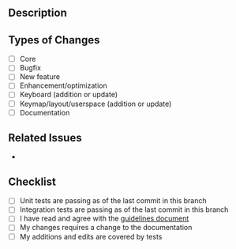 <!--- Add a brief summary of your changes in the title above. -->

## Description

<!--- Describe your changes in detail here. -->

## Types of Changes

<!--- What types of changes does your code introduce? Put an `x` in all the boxes that apply. -->
- [ ] Core
- [ ] Bugfix
- [ ] New feature
- [ ] Enhancement/optimization
- [ ] Keyboard (addition or update)
- [ ] Keymap/layout/userspace (addition or update)
- [ ] Documentation

## Related Issues

-

## Checklist

<!--- Go over all the following points, and put an `x` in all the boxes that apply. -->
<!--- If you're unsure about any of these, don't hesitate to ask. We're here to help! -->
- [ ] Unit tests are passing as of the last commit in this branch
- [ ] Integration tests are passing as of the last commit in this branch
- [ ] I have read and agree with the [guidelines document](https://github.com/loksonarius/mcsm/blob/main/GUIDELINES.md)
- [ ] My changes requires a change to the documentation
- [ ] My additions and edits are covered by tests
